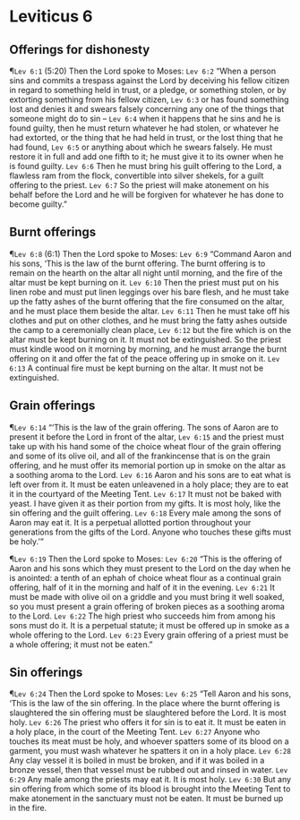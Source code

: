 # Leviticus 6

## Offerings for dishonesty
¶`Lev 6:1` (5:20) Then the Lord spoke to Moses:
`Lev 6:2` “When a person sins and commits a trespass against the Lord by deceiving his fellow citizen in regard to something held in trust, or a pledge, or something stolen, or by extorting something from his fellow citizen,
`Lev 6:3` or has found something lost and denies it and swears falsely concerning any one of the things that someone might do to sin –
`Lev 6:4` when it happens that he sins and he is found guilty, then he must return whatever he had stolen, or whatever he had extorted, or the thing that he had held in trust, or the lost thing that he had found,
`Lev 6:5` or anything about which he swears falsely. He must restore it in full and add one fifth to it; he must give it to its owner when he is found guilty.
`Lev 6:6` Then he must bring his guilt offering to the Lord, a flawless ram from the flock, convertible into silver shekels, for a guilt offering to the priest.
`Lev 6:7` So the priest will make atonement on his behalf before the Lord and he will be forgiven for whatever he has done to become guilty.”

## Burnt offerings
¶`Lev 6:8` (6:1) Then the Lord spoke to Moses:
`Lev 6:9` “Command Aaron and his sons, ‘This is the law of the burnt offering. The burnt offering is to remain on the hearth on the altar all night until morning, and the fire of the altar must be kept burning on it.
`Lev 6:10` Then the priest must put on his linen robe and must put linen leggings over his bare flesh, and he must take up the fatty ashes of the burnt offering that the fire consumed on the altar, and he must place them beside the altar.
`Lev 6:11` Then he must take off his clothes and put on other clothes, and he must bring the fatty ashes outside the camp to a ceremonially clean place,
`Lev 6:12` but the fire which is on the altar must be kept burning on it. It must not be extinguished. So the priest must kindle wood on it morning by morning, and he must arrange the burnt offering on it and offer the fat of the peace offering up in smoke on it.
`Lev 6:13` A continual fire must be kept burning on the altar. It must not be extinguished.

## Grain offerings
¶`Lev 6:14` “‘This is the law of the grain offering. The sons of Aaron are to present it before the Lord in front of the altar,
`Lev 6:15` and the priest must take up with his hand some of the choice wheat flour of the grain offering and some of its olive oil, and all of the frankincense that is on the grain offering, and he must offer its memorial portion up in smoke on the altar as a soothing aroma to the Lord.
`Lev 6:16` Aaron and his sons are to eat what is left over from it. It must be eaten unleavened in a holy place; they are to eat it in the courtyard of the Meeting Tent.
`Lev 6:17` It must not be baked with yeast. I have given it as their portion from my gifts. It is most holy, like the sin offering and the guilt offering.
`Lev 6:18` Every male among the sons of Aaron may eat it. It is a perpetual allotted portion throughout your generations from the gifts of the Lord. Anyone who touches these gifts must be holy.’”

¶`Lev 6:19` Then the Lord spoke to Moses:
`Lev 6:20` “This is the offering of Aaron and his sons which they must present to the Lord on the day when he is anointed: a tenth of an ephah of choice wheat flour as a continual grain offering, half of it in the morning and half of it in the evening.
`Lev 6:21` It must be made with olive oil on a griddle and you must bring it well soaked, so you must present a grain offering of broken pieces as a soothing aroma to the Lord.
`Lev 6:22` The high priest who succeeds him from among his sons must do it. It is a perpetual statute; it must be offered up in smoke as a whole offering to the Lord.
`Lev 6:23` Every grain offering of a priest must be a whole offering; it must not be eaten.”

## Sin offerings
¶`Lev 6:24` Then the Lord spoke to Moses:
`Lev 6:25` “Tell Aaron and his sons, ‘This is the law of the sin offering. In the place where the burnt offering is slaughtered the sin offering must be slaughtered before the Lord. It is most holy.
`Lev 6:26` The priest who offers it for sin is to eat it. It must be eaten in a holy place, in the court of the Meeting Tent.
`Lev 6:27` Anyone who touches its meat must be holy, and whoever spatters some of its blood on a garment, you must wash whatever he spatters it on in a holy place.
`Lev 6:28` Any clay vessel it is boiled in must be broken, and if it was boiled in a bronze vessel, then that vessel must be rubbed out and rinsed in water.
`Lev 6:29` Any male among the priests may eat it. It is most holy.
`Lev 6:30` But any sin offering from which some of its blood is brought into the Meeting Tent to make atonement in the sanctuary must not be eaten. It must be burned up in the fire.
